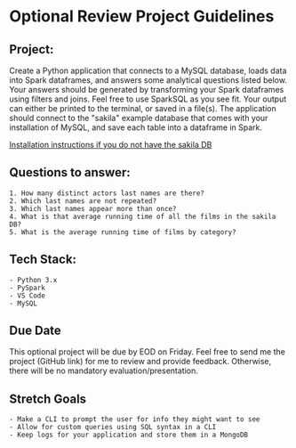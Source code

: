 # Optional Review Project Guidelines

## Project:
Create a Python application that connects to a MySQL database,
loads data into Spark dataframes, and answers some analytical questions listed below. 
Your answers should be generated by transforming your Spark dataframes using
filters and joins. Feel free to use SparkSQL as you see fit. Your output
can either be printed to the terminal, or saved in a file(s).
The application should connect to the "sakila" example database that comes with
your installation of MySQL, and save each table into a dataframe in Spark.

[Installation instructions if you do not have the sakila DB](https://dev.mysql.com/doc/sakila/en/sakila-installation.html)


## Questions to answer:

    1. How many distinct actors last names are there?
    2. Which last names are not repeated?
    3. Which last names appear more than once?
    4. What is that average running time of all the films in the sakila DB?
    5. What is the average running time of films by category?

## Tech Stack:
    - Python 3.x
    - PySpark
    - VS Code
    - MySQL

## Due Date

This optional project will be due by EOD on Friday. Feel free to send me the project (GitHub link)
for me to review and provide feedback. Otherwise, there will be no mandatory evaluation/presentation.

## Stretch Goals

    - Make a CLI to prompt the user for info they might want to see
    - Allow for custom queries using SQL syntax in a CLI
    - Keep logs for your application and store them in a MongoDB
